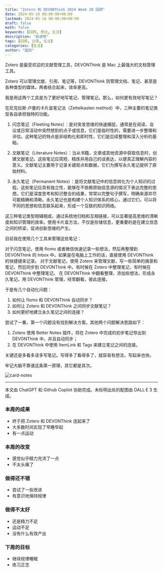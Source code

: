 ```yaml
---
title: "Zotero 和 DEVONThink 2024 Week 20 回顾"
date: 2024-05-18 08:00:00+08:00
lastmod: 2024-05-18 08:00:00+08:00
draft: false
math: false
keywords: [回顾, 想法, 生活]
description: "前进吧"
tags: [回顾, 记录, 生活]
categories: [生活]
author: "猛犸"
---
```


Zotero 是最受欢迎的文献管理工具，DEVONThink 是 Mac 上最强大的文档管理工具。

Zotero 可以管理文献、引用、笔记等，DEVONThink 则管理文档、笔记、甚至是各种类型的媒体。两者结合起来，效率更高。

我是用这两个工具是为了更好地写笔记、管理笔记。那么，如何更有效地写笔记？

在尼克拉斯·卢曼的卡片盒笔记法（Zettelkasten method）中，三种主要的笔记类型各自承担独特的功能。

1. 闪念笔记（Fleeting Notes）：是对突发思维的快速捕捉。通常是在阅读、会议或日常活动中突然想到的点子或信息，它们是临时性的，需要进一步整理和评估。这种笔记的特点是非结构化和即时性，它们是后续整理和深入分析的基础。

2. 文献笔记（Literature Notes）：当从书籍、文章或其他资源中获取信息时，创建文献笔记。这些笔记应简短、精炼并用自己的话表达，以便真正理解内容的意义。文献笔记主要用于记录关键观点和数据，它们为撰写永久笔记提供了原始材料。

3. 永久笔记（Permanent Notes）：是将文献笔记中的信息转化为个人知识的过程。这些笔记应具有独立性，能够在不依赖原始信息源的情况下表达完整的思想。它们是深度思考和知识整合的结果，常常以完整句子撰写，明确来源并尽可能精确和清晰。永久笔记也是构建个人知识体系的核心，通过它们，可以将不同的思想和信息联系起来，形成一个互联的知识网络。

这三种笔记类型相辅相成，通过系统地归档和互相链接，可以显著提高思维的清晰度和知识管理的效率。使用卡片盒方法，不仅是存储信息，更重要的是在建立信息之间的桥梁，促进创新思维的产生。

目前我在使用几个工具来管理这些笔记：

对于闪念笔记，使用 flomo 或者微信快速记录一些想法，然后再整理到 DEVONThink 的 Inbox 中。如果是在电脑上工作的话，直接使用 DEVONThink 的快捷键来记录。
对于文献笔记，使用 Zotero 来管理文献，写一些简单的摘录和笔记，然后同步到 DEVONThink 中。有时候在 Zotero 中整理笔记，有时候在 DEVONThink 中整理笔记。
在 DEVONThink 中翻看整理，添加些想法，形成永久笔记。用 DEVONThink 管理，经常翻看，彼此连接。

于是有几个自动化问题：

1. 如何让 flomo 和 DEVONThink 自动同步？
2. 如何让 Zotero 和 DEVONThink 之间同步文献笔记？
3. 如何更好地建立永久笔记之间的连接？

尝试了一番，第一个问题没有找到解决方案。其他两个问题解决思路如下：

1. Zotero 使用 Better Notes 插件，将在 Zotero 中完成的初步笔记导出到 DEVONThink 中，并且自动同步；
2. 在 DEVONThink 中使用 ItemLink 和 Tags 来建立笔记之间的连接。

关键还是多看多读多写笔记。写得多了看得多了，就容易有想法，写起来也快。

牢记大脑不靠谱这条第一原理，其它都是其次。

![card-notes](https://1-1256632535.cos.ap-beijing.myqcloud.com/img/card-notes.webp)

---

本文由 ChatGPT 和 Github Copilot 协助完成。未标明出处的配图由 DALL·E 3 生成。

### 本周的成果

- 终于把 Zotero 和 DEVONThink 连起来了
- 大多数时间实现了早睡早起
- 有一点运动

### 本周的改变

- 感觉似乎精力充沛了一点
- 不太头痛了

### 做得还不错

- 尝试了一些改进
- 有意识地保持规律

### 做得不太好

- 还是精力不足
- 运动不足
- 没有什么有效产出

### 下周的目标

- 继续规律睡眠
- 练习正念

